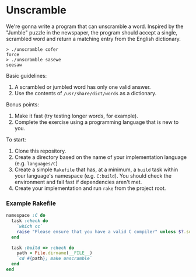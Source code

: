 Unscramble
========

We're gonna write a program that can unscramble a word. Inspired by the "Jumble" puzzle in the newspaper, the program should accept a single, scrambled word and return a matching entry from the English dictionary.

    > ./unscramble cofer
    force
    > ./unscramble sasewe
    seesaw
    
Basic guidelines:

1. A scrambled or jumbled word has only one valid answer.
2. Use the contents of `/usr/share/dict/words` as a dictionary.

Bonus points:

1. Make it fast (try testing longer words, for example).
2. Complete the exercise using a programming language that is new to you.

To start:

1. Clone this repository.
2. Create a directory based on the name of your implementation language (e.g. `languages/C`)
3. Create a simple `Rakefile` that has, at a minimum, a `build` task within your language's namespace (e.g. `C:build`).  You should check the environment and fail fast if dependencies aren't met.
4. Create your implementation and run `rake` from the project root.

### Example Rakefile

```ruby
namespace :C do
  task :check do
    `which cc`
    raise "Please ensure that you have a valid C compiler" unless $?.success?
  end

  task :build => :check do
    path = File.dirname(__FILE__)
    `cd #{path}; make unscramble`
  end
end
```


